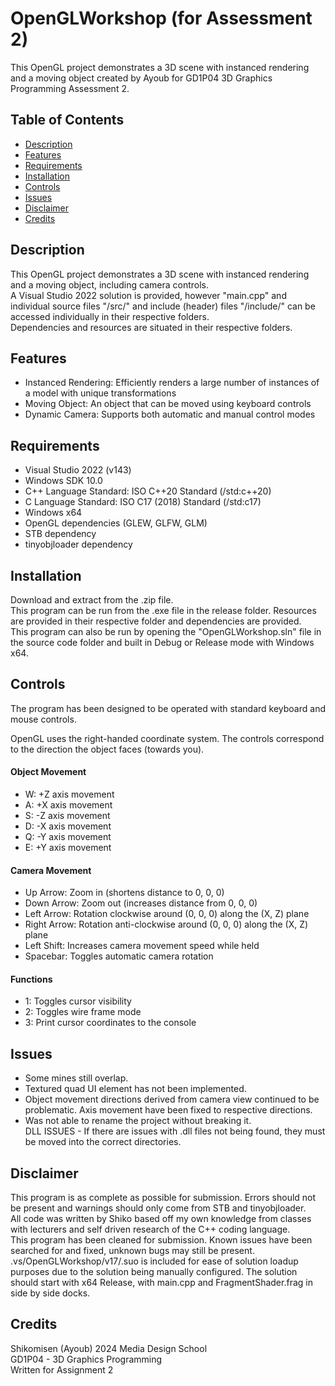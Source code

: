 # OpenGLWorkshop (for Assessment 2)  
  
This OpenGL project demonstrates a 3D scene with instanced rendering and a moving object created by Ayoub for GD1P04 3D Graphics Programming Assessment 2.  
  
  
## Table of Contents  
  
- [Description](#Description)  
- [Features](#Features)  
- [Requirements](#Requirements)  
- [Installation](#Installation)  
- [Controls](#Controls)  
- [Issues](#Issues)
- [Disclaimer](#Disclaimer)  
- [Credits](#Credits)  
  
  
## Description  
  
This OpenGL project demonstrates a 3D scene with instanced rendering and a moving object, including camera controls.  
A Visual Studio 2022 solution is provided, however "main.cpp" and individual source files "/src/" and include (header) files "/include/" can be accessed individually in their respective folders.  
Dependencies and resources are situated in their respective folders.  
  
  
## Features  
- Instanced Rendering: Efficiently renders a large number of instances of a model with unique transformations  
- Moving Object: An object that can be moved using keyboard controls  
- Dynamic Camera: Supports both automatic and manual control modes  
  
  
## Requirements  
  
- Visual Studio 2022 (v143)  
- Windows SDK 10.0  
- C++ Language Standard: ISO C++20 Standard (/std:c++20)  
- C Language Standard: ISO C17 (2018) Standard (/std:c17)  
- Windows x64  
- OpenGL dependencies (GLEW, GLFW, GLM)  
- STB dependency  
- tinyobjloader dependency  
  
  
## Installation  
  
Download and extract from the .zip file.  
This program can be run from the .exe file in the release folder. Resources are provided in their respective folder and dependencies are provided.  
This program can also be run by opening the "OpenGLWorkshop.sln" file in the source code folder and built in Debug or Release mode with Windows x64.  
  
  
## Controls  
  
The program has been designed to be operated with standard keyboard and mouse controls.  
  
OpenGL uses the right-handed coordinate system. The controls correspond to the direction the object faces (towards you).  
#### Object Movement  
- W: +Z axis movement  
- A: +X axis movement  
- S: -Z axis movement  
- D: -X axis movement  
- Q: -Y axis movement  
- E: +Y axis movement  
  
#### Camera Movement  
- Up Arrow: Zoom in (shortens distance to 0, 0, 0)  
- Down Arrow: Zoom out (increases distance from 0, 0, 0)  
- Left Arrow: Rotation clockwise around (0, 0, 0) along the (X, Z) plane  
- Right Arrow: Rotation anti-clockwise around (0, 0, 0) along the (X, Z) plane  
- Left Shift: Increases camera movement speed while held  
- Spacebar: Toggles automatic camera rotation  
  
#### Functions  
- 1: Toggles cursor visibility  
- 2: Toggles wire frame mode  
- 3: Print cursor coordinates to the console  
  
  
## Issues  
  
- Some mines still overlap.  
- Textured quad UI element has not been implemented.  
- Object movement directions derived from camera view continued to be problematic. Axis movement have been fixed to respective directions.  
- Was not able to rename the project without breaking it.  
DLL ISSUES - If there are issues with .dll files not being found, they must be moved into the correct directories.  
  
  
## Disclaimer  
  
This program is as complete as possible for submission. Errors should not be present and warnings should only come from STB and tinyobjloader.  
All code was written by Shiko based off my own knowledge from classes with lecturers and self driven research of the C++ coding language.  
This program has been cleaned for submission. Known issues have been searched for and fixed, unknown bugs may still be present.  
.vs/OpenGLWorkshop/v17/.suo is included for ease of solution loadup purposes due to the solution being manually configured. The solution should start with x64 Release, with main.cpp and FragmentShader.frag in side by side docks.  
  
  
## Credits  
  
Shikomisen (Ayoub) 2024
Media Design School  
GD1P04 - 3D Graphics Programming  
Written for Assignment 2  